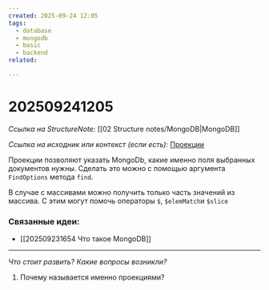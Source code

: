 ```yaml
---
created: 2025-09-24 12:05
tags:
  - database
  - mongodb
  - basic
  - backend
related:

---
```

# 202509241205
*Ссылка на StructureNote:* [[02 Structure notes/MongoDB|MongoDB]]

*Ссылка на исходник или контекст (если есть):* [Проекции](https://practicum.yandex.ru/learn/backend-nodejs/courses/16b47298-e20d-4fde-9619-1ab305039a00/sprints/564238/topics/3850c616-bd4c-4c66-987e-9b4e0b0f135c/lessons/d5029ec6-31a4-474b-a823-d980df4245c3/ )

Проекции позволяют указать MongoDb, какие именно поля выбранных документов нужны. Сделать это можно с помощью аргумента `FindOptions` метода `find`.

В случае с массивами можно получить только часть значений из массива. С этим могут  помочь операторы `$`, `$elemMatch`и `$slice`
### Связанные идеи:
*   [[202509231654 Что такое MongoDB]]
---

*Что стоит развить? Какие вопросы возникли?*
1) Почему называется именно проекциями?